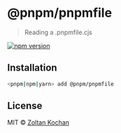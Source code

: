 # @pnpm/pnpmfile

> Reading a .pnpmfile.cjs

[![npm version](https://img.shields.io/npm/v/@pnpm/pnpmfile.svg)](https://www.npmjs.com/package/@pnpm/pnpmfile)

## Installation

```sh
<pnpm|npm|yarn> add @pnpm/pnpmfile
```

## License

MIT © [Zoltan Kochan](https://www.kochan.io/)
